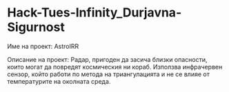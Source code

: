 # Hack-Tues-Infinity_Durjavna-Sigurnost
Име на проект: AstroIRR

Описание на проект:
Радар, пригоден да засича близки опасности, които могат да повредят космическия ни кораб. Използва инфрачервен сензор, който работи по метода на триангулацията и не се влияе от температурите на околната среда.
